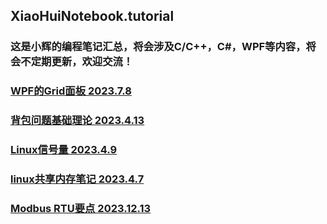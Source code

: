 ## XiaoHuiNotebook.tutorial
### 这是小辉的编程笔记汇总，将会涉及C/C++，C#，WPF等内容，将会不定期更新，欢迎交流！
### [WPF的Grid面板 2023.7.8](https://github.com/futureSun9672/XiaoHuiNotebook.tutorial/blob/main/GridPanelForWPF.md)
### [背包问题基础理论 2023.4.13](https://github.com/futureSun9672/BackbagProblem)
### [Linux信号量 2023.4.9](https://github.com/futureSun9672/SemaphoreForLinux)
### [linux共享内存笔记 2023.4.7](https://github.com/futureSun9672/ShareMemoryLinux.tutorial)
### [Modbus RTU要点 2023.12.13](https://github.com/futureSun9672/XiaoHuiNotebook.tutorial/blob/main/Modbus%20RTU%E8%A6%81%E7%82%B9.md)
